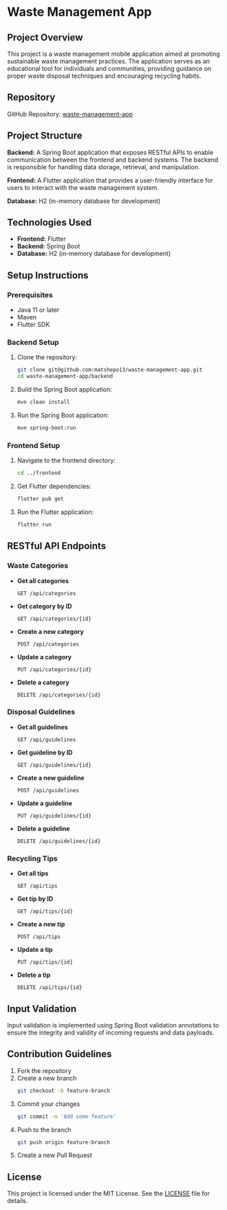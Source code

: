 # Waste Management App

## Project Overview
This project is a waste management mobile application aimed at promoting sustainable waste management practices. The application serves as an educational tool for individuals and communities, providing guidance on proper waste disposal techniques and encouraging recycling habits.

## Repository
GitHub Repository: [waste-management-app](https://github.com/matshepo13/waste-management-app)

## Project Structure

**Backend:** A Spring Boot application that exposes RESTful APIs to enable communication between the frontend and backend systems. The backend is responsible for handling data storage, retrieval, and manipulation.

**Frontend:** A Flutter application that provides a user-friendly interface for users to interact with the waste management system.

**Database:** H2 (in-memory database for development)

## Technologies Used
- **Frontend:** Flutter
- **Backend:** Spring Boot
- **Database:** H2 (in-memory database for development)

## Setup Instructions

### Prerequisites
- Java 11 or later
- Maven
- Flutter SDK

### Backend Setup
1. Clone the repository:
    ```bash
    git clone git@github.com:matshepo13/waste-management-app.git
    cd waste-management-app/backend
    ```
2. Build the Spring Boot application:
    ```bash
    mvn clean install
    ```
3. Run the Spring Boot application:
    ```bash
    mvn spring-boot:run
    ```

### Frontend Setup
1. Navigate to the frontend directory:
    ```bash
    cd ../frontend
    ```
2. Get Flutter dependencies:
    ```bash
    flutter pub get
    ```
3. Run the Flutter application:
    ```bash
    flutter run
    ```

## RESTful API Endpoints

### Waste Categories
- **Get all categories**
    ```http
    GET /api/categories
    ```
- **Get category by ID**
    ```http
    GET /api/categories/{id}
    ```
- **Create a new category**
    ```http
    POST /api/categories
    ```
- **Update a category**
    ```http
    PUT /api/categories/{id}
    ```
- **Delete a category**
    ```http
    DELETE /api/categories/{id}
    ```

### Disposal Guidelines
- **Get all guidelines**
    ```http
    GET /api/guidelines
    ```
- **Get guideline by ID**
    ```http
    GET /api/guidelines/{id}
    ```
- **Create a new guideline**
    ```http
    POST /api/guidelines
    ```
- **Update a guideline**
    ```http
    PUT /api/guidelines/{id}
    ```
- **Delete a guideline**
    ```http
    DELETE /api/guidelines/{id}
    ```

### Recycling Tips
- **Get all tips**
    ```http
    GET /api/tips
    ```
- **Get tip by ID**
    ```http
    GET /api/tips/{id}
    ```
- **Create a new tip**
    ```http
    POST /api/tips
    ```
- **Update a tip**
    ```http
    PUT /api/tips/{id}
    ```
- **Delete a tip**
    ```http
    DELETE /api/tips/{id}
    ```

## Input Validation
Input validation is implemented using Spring Boot validation annotations to ensure the integrity and validity of incoming requests and data payloads.

## Contribution Guidelines
1. Fork the repository
2. Create a new branch
    ```bash
    git checkout -b feature-branch
    ```
3. Commit your changes
    ```bash
    git commit -m 'Add some feature'
    ```
4. Push to the branch
    ```bash
    git push origin feature-branch
    ```
5. Create a new Pull Request

## License
This project is licensed under the MIT License. See the [LICENSE](LICENSE) file for details.